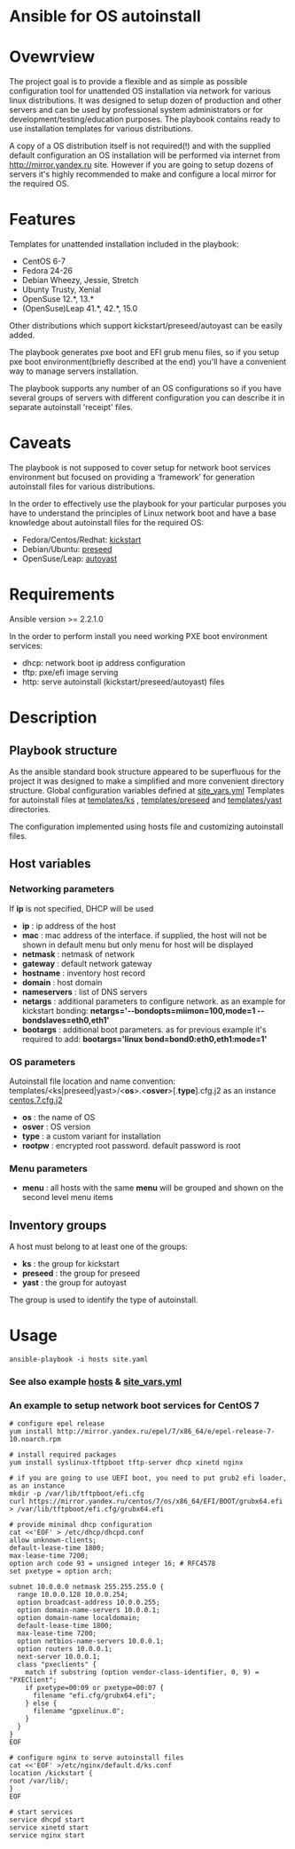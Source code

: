 # Ansible for OS autoinstall

# Ovewrview

The project goal is to provide a flexible and as simple as possible configuration tool for unattended OS installation via network for various linux distributions. 
It was designed to setup dozen of production and other servers and can be used by professional system administrators or for development/testing/education purposes.
The playbook contains ready to use installation templates for various distributions. 

A copy of a OS distribution itself is not required(!) and with the supplied default configuration an OS installation will be performed
via internet from http://mirror.yandex.ru site. However if you are going to setup dozens of servers it's highly recommended 
to make and configure a local mirror for the required OS.

# Features

Templates for unattended installation included in the playbook:
* CentOS 6-7
* Fedora 24-26
* Debian Wheezy, Jessie, Stretch
* Ubunty Trusty, Xenial
* OpenSuse 12.\*, 13.\*
* (OpenSuse)Leap 41.\*, 42.\*, 15.0

Other distributions which support kickstart/preseed/autoyast can be easily added.

The playbook generates pxe boot and EFI grub menu files, so if you setup pxe boot environment(briefly described at the end) you'll have a convenient way to
manage servers installation.

The playbook supports any number of an OS configurations so if you have several groups of servers with different configuration 
you can describe it in separate autoinstall 'receipt' files.

# Caveats

The playbook is not supposed to cover setup for network boot services environment but focused on providing a ‘framework’ 
for generation autoinstall files for various distributions.

In the order to effectively use the playbook for your particular purposes you have to understand the principles of Linux network boot
and have a base knowledge about autoinstall files for the required OS: 
* Fedora/Centos/Redhat: [kickstart]( http://pykickstart.readthedocs.io/en/latest/ )
* Debian/Ubuntu:        [preseed]( https://wiki.debian.org/DebianInstaller/Preseed )
* OpenSuse/Leap:        [autoyast]( https://www.suse.com/documentation/sles-12/book_autoyast/data/book_autoyast.html )

# Requirements

Ansible version >= 2.2.1.0

In the order to perform install you need working PXE boot environment services:
* dhcp: network boot ip address configuration
* tftp: pxe/efi image serving
* http: serve autoinstall (kickstart/preseed/autoyast) files

# Description

## Playbook structure
As the ansible standard book structure appeared to be superfluous for the project it was designed to make a simplified and more convenient directory structure.
Global configuration variables defined at [site_vars.yml](site_vars.yml)
Templates for autoinstall files at [templates/ks](templates/ks) , [templates/preseed](templates/preseed) and [templates/yast](templates/yast) directories.

The configuration implemented using hosts file and customizing autoinstall files.

## Host variables
### Networking parameters
If **ip** is not specified, DHCP will be used
* **ip**      : ip address of the host
* **mac**     : mac address of the interface. if supplied, the host will not be shown in default menu but only menu for host will be displayed
* **netmask** : netmask of network
* **gateway** : default network gateway
* **hostname** : inventory host record
* **domain** : host domain
* **nameservers** : list of DNS servers
* **netargs** : additional parameters to configure network. as an example for kickstart bonding: **netargs='--bondopts=miimon=100,mode=1 --bondslaves=eth0,eth1'**
* **bootargs** : additional boot parameters. as for previous example it's required to add: **bootargs='linux bond=bond0:eth0,eth1:mode=1'**

### OS parameters
Autoinstall file location and name convention:
templates/<ks|preseed|yast>/<**os**>.<**osver**>[.**type**].cfg.j2
as an instance [centos.7.cfg.j2](templates/ks/centos.7.cfg.j2)

* **os**      : the name of OS
* **osver**   : OS version
* **type**    : a custom variant for installation
* **rootpw**  : encrypted root password. default password is root

### Menu parameters
* **menu**    : all hosts with the same **menu** will be grouped and shown on the second level menu items

## Inventory groups
A host must belong to at least one of the groups:
* **ks**      : the group for kickstart
* **preseed** : the group for preseed
* **yast**    : the group for autoyast

The group is used to identify the type of autoinstall.

# Usage

    ansible-playbook -i hosts site.yaml

### See also example [hosts](hosts) & [site_vars.yml](site_vars.yml)

### An example to setup network boot services for CentOS 7

    # configure epel release
    yum install http://mirror.yandex.ru/epel/7/x86_64/e/epel-release-7-10.noarch.rpm

    # install required packages
    yum install syslinux-tftpboot tftp-server dhcp xinetd nginx 

    # if you are going to use UEFI boot, you need to put grub2 efi loader, as an instance
    mkdir -p /var/lib/tftpboot/efi.cfg
    curl https://mirror.yandex.ru/centos/7/os/x86_64/EFI/BOOT/grubx64.efi > /var/lib/tftpboot/efi.cfg/grubx64.efi 

    # provide minimal dhcp configuration
    cat <<'EOF' > /etc/dhcp/dhcpd.conf
    allow unknown-clients;
    default-lease-time 1800;
    max-lease-time 7200;
    option arch code 93 = unsigned integer 16; # RFC4578
    set pxetype = option arch;

    subnet 10.0.0.0 netmask 255.255.255.0 {
      range 10.0.0.128 10.0.0.254;
      option broadcast-address 10.0.0.255;
      option domain-name-servers 10.0.0.1;
      option domain-name localdomain;
      default-lease-time 1800;
      max-lease-time 7200;
      option netbios-name-servers 10.0.0.1;
      option routers 10.0.0.1;
      next-server 10.0.0.1;
      class "pxeclients" {
        match if substring (option vendor-class-identifier, 0, 9) = "PXEClient";
        if pxetype=00:09 or pxetype=00:07 {
          filename "efi.cfg/grubx64.efi";
        } else {
          filename "gpxelinux.0";
        }
      }
    }
    EOF

    # configure nginx to serve autoinstall files
    cat <<'EOF' >/etc/nginx/default.d/ks.conf                                             
    location /kickstart {
    root /var/lib/;
    }
    EOF
  
    # start services
    service dhcpd start
    service xinetd start
    service nginx start
    

